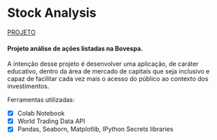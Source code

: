 # Stock Analysis

[PROJETO](https://github.com/scsin/stock_analysis/blob/master/wtd_api.ipynb)

#### Projeto análise de ações listadas na Bovespa.

A intenção desse projeto é desenvolver uma aplicação, de caráter educativo, dentro da área de mercado de capitais que seja inclusivo e capaz de facilitar cada vez mais o acesso do público ao contexto dos investimentos.

Ferramentas utilizadas:
- [X] Colab Notebook
- [X] World Trading Data API
- [X] Pandas, Seaborn, Matplotlib, IPython Secrets libraries
